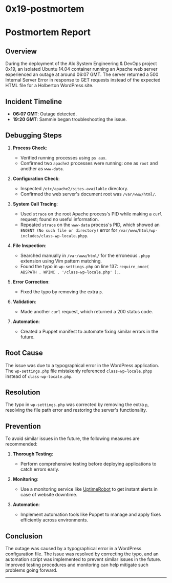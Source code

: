 # 0x19-postmortem
# Postmortem Report

## Overview

During the deployment of the Alx System Engineering & DevOps project 0x19, an isolated Ubuntu 14.04 container running an Apache web server experienced an outage at around 06:07 GMT. The server returned a 500 Internal Server Error in response to GET requests instead of the expected HTML file for a Holberton WordPress site.

## Incident Timeline

- **06:07 GMT**: Outage detected.
- **19:20 GMT**: Sammie began troubleshooting the issue.

## Debugging Steps

1. **Process Check**:
    - Verified running processes using `ps aux`.
    - Confirmed two `apache2` processes were running: one as `root` and another as `www-data`.

2. **Configuration Check**:
    - Inspected `/etc/apache2/sites-available` directory.
    - Confirmed the web server's document root was `/var/www/html/`.

3. **System Call Tracing**:
    - Used `strace` on the root Apache process's PID while making a `curl` request; found no useful information.
    - Repeated `strace` on the `www-data` process's PID, which showed an `ENOENT (No such file or directory)` error for `/var/www/html/wp-includes/class-wp-locale.phpp`.

4. **File Inspection**:
    - Searched manually in `/var/www/html/` for the erroneous `.phpp` extension using Vim pattern matching.
    - Found the typo in `wp-settings.php` on line 137: `require_once( ABSPATH . WPINC . '/class-wp-locale.php' );`.

5. **Error Correction**:
    - Fixed the typo by removing the extra `p`.

6. **Validation**:
    - Made another `curl` request, which returned a 200 status code.

7. **Automation**:
    - Created a Puppet manifest to automate fixing similar errors in the future.

## Root Cause

The issue was due to a typographical error in the WordPress application. The `wp-settings.php` file mistakenly referenced `class-wp-locale.phpp` instead of `class-wp-locale.php`.

## Resolution

The typo in `wp-settings.php` was corrected by removing the extra `p`, resolving the file path error and restoring the server's functionality.

## Prevention

To avoid similar issues in the future, the following measures are recommended:

1. **Thorough Testing**:
    - Perform comprehensive testing before deploying applications to catch errors early.

2. **Monitoring**:
    - Use a monitoring service like [UptimeRobot](https://uptimerobot.com/) to get instant alerts in case of website downtime.

3. **Automation**:
    - Implement automation tools like Puppet to manage and apply fixes efficiently across environments.


## Conclusion

The outage was caused by a typographical error in a WordPress configuration file. The issue was resolved by correcting the typo, and an automation script was implemented to prevent similar issues in the future. Improved testing procedures and monitoring can help mitigate such problems going forward.

---

